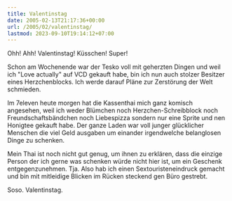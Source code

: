 ```yaml
---
title: Valentinstag
date: 2005-02-13T21:17:36+00:00
url: /2005/02/valentinstag/
lastmod: 2023-09-10T19:14:12+07:00
---
```

Ohh! Ahh! Valentinstag! Küsschen! Super!

Schon am Wochenende war der Tesko voll mit geherzten Dingen und weil ich "Love actually" auf VCD gekauft habe, bin ich nun auch stolzer Besitzer eines Herzchenblocks. Ich werde darauf Pläne zur Zerstörung der Welt schmieden.

Im 7eleven heute morgen hat die Kassenthai mich ganz komisch angesehen, weil ich weder Blümchen noch Herzchen-Schreibblock noch Freundschaftsbändchen noch Liebespizza sondern nur eine Sprite und nen Honigtee gekauft habe. Der ganze Laden war voll junger glücklicher Menschen die viel Geld ausgaben um einander irgendwelche belanglosen Dinge zu schenken.

Mein Thai ist noch nicht gut genug, um ihnen zu erklären, dass die einzige Person der ich gerne was schenken würde nicht hier ist, um ein Geschenk entgegenzunehmen. Tja. Also hab ich einen Sextouristeneindruck gemacht und bin mit mitleidige Blicken im Rücken steckend gen Büro gestrebt.

Soso. Valentinstag.
